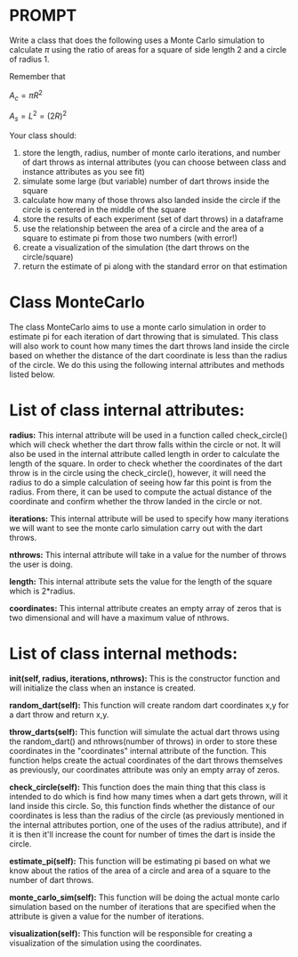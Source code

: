 # PROMPT

Write a class that does the following uses a Monte Carlo simulation to calculate $\pi$ using the ratio of areas for a square of side length 2 and a circle of radius 1. 

Remember that


$A_c= \pi R^2$

$A_s=L^2 = (2R)^2$

Your class should:

1. store the length, radius, number of monte carlo iterations, and number of dart throws as internal attributes (you can choose between class and instance attributes as you see fit)
2. simulate some large (but variable) number of dart throws inside the square
3. calculate how many of those throws also landed inside the circle if the circle is centered in the middle of the square
4. store the results of each experiment (set of dart throws) in a dataframe
5. use the relationship between the area of a circle and the area of a square to estimate pi from those two numbers (with error!)
6. create a visualization of the simulation (the dart throws on the circle/square)
7. return the estimate of pi along with the standard error on that estimation





# Class MonteCarlo

The class MonteCarlo aims to use a monte carlo simulation in order to estimate pi for each iteration of dart throwing that is simulated. This class will also work to count how many times the dart throws land inside the circle based on whether the distance of the dart coordinate is less than the radius of the circle. We do this using the following internal attributes and methods listed below. 


# List of class internal attributes: 

**radius:** This internal attribute will be used in a function called check_circle() which will check whether the dart throw falls within the circle or not. It will also be used in the internal attribute called length in order to calculate the length of the square. In order to check whether the coordinates of the dart throw is in the circle using the check_circle(), however, it will need the radius to do a simple calculation of seeing how far this point is from the radius. From there, it can be used to compute the actual distance of the coordinate and confirm whether the throw landed in the circle or not. 

**iterations:** This internal attribute will be used to specify how many iterations we will want to see the monte carlo simulation carry out with the dart throws.

**nthrows:** This internal attribute will take in a value for the number of throws the user is doing.

**length:** This internal attribute sets the value for the length of the square which is 2*radius. 

**coordinates:** This internal attribute creates an empty array of zeros that is two dimensional and will have a maximum value of nthrows.


# List of class internal methods: 

**__init__(self, radius, iterations, nthrows):** This is the constructor function and will initialize the class when an instance is created.

**random_dart(self):** This function will create random dart coordinates x,y for a dart throw and return x,y. 

**throw_darts(self):** This function will simulate the actual dart throws using the random_dart() and nthrows(number of throws) in order to store these coordinates in the "coordinates" internal attribute of the function. This function helps create the actual coordinates of the dart throws themselves as previously, our coordinates attribute was only an empty array of zeros. 

**check_circle(self):** This function does the main thing that this class is intended to do which is find how many times when a dart gets thrown, will it land inside this circle. So, this function finds whether the distance of our coordinates is less than the radius of the circle (as previously mentioned in the internal attributes portion, one of the uses of the radius attribute), and if it is then it'll increase the count for number of times the dart is inside the circle. 

**estimate_pi(self):** This function will be estimating pi based on what we know about the ratios of the area of a circle and area of a square to the number of dart throws.

**monte_carlo_sim(self):** This function will be doing the actual monte carlo simulation based on the number of iterations that are specified when the attribute is given a value for the number of iterations. 

**visualization(self):** This function will be responsible for creating a visualization of the simulation using the coordinates.

